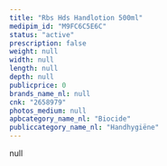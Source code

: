 ```yaml
---
title: "Rbs Hds Handlotion 500ml"
medipim_id: "M9FC6C5E6C"
status: "active"
prescription: false
weight: null
width: null
length: null
depth: null
publicprice: 0
brands_name_nl: null
cnk: "2658979"
photos_medium: null
apbcategory_name_nl: "Biocide"
publiccategory_name_nl: "Handhygiëne"
---
```

null
